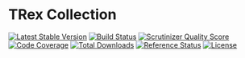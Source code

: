 # TRex Collection

[![Latest Stable Version](https://poser.pugx.org/raphhh/trex-collection/v/stable.svg)](https://packagist.org/packages/raphhh/trex-collection)
[![Build Status](https://travis-ci.org/Raphhh/trex-collection.png)](https://travis-ci.org/Raphhh/trex-collection)
[![Scrutinizer Quality Score](https://scrutinizer-ci.com/g/Raphhh/trex-collection/badges/quality-score.png?b=master)](https://scrutinizer-ci.com/g/Raphhh/trex-collection/)
[![Code Coverage](https://scrutinizer-ci.com/g/Raphhh/trex-collection/badges/coverage.png?b=master)](https://scrutinizer-ci.com/g/Raphhh/trex-collection/)
[![Total Downloads](https://poser.pugx.org/raphhh/trex-collection/downloads.svg)](https://packagist.org/packages/raphhh/trex-collection)
[![Reference Status](https://www.versioneye.com/php/raphhh:trex-collection/reference_badge.svg?style=flat)](https://www.versioneye.com/php/raphhh:trex-collection/references)
[![License](https://poser.pugx.org/raphhh/trex-collection/license.svg)](https://packagist.org/packages/raphhh/trex-collection)

